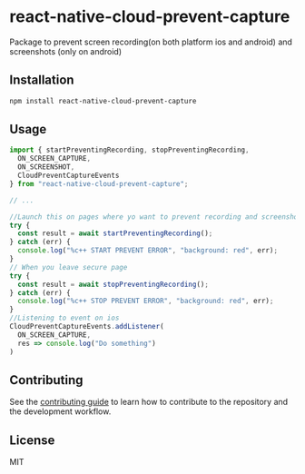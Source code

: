 # react-native-cloud-prevent-capture

Package to prevent screen recording(on both platform ios and android) and screenshots (only on android)

## Installation

```sh
npm install react-native-cloud-prevent-capture
```

## Usage

```js
import { startPreventingRecording, stopPreventingRecording,
  ON_SCREEN_CAPTURE,
  ON_SCREENSHOT,
  CloudPreventCaptureEvents
} from "react-native-cloud-prevent-capture";

// ...

//Launch this on pages where yo want to prevent recording and screenshots
try {
  const result = await startPreventingRecording();
} catch (err) {
  console.log("%c++ START PREVENT ERROR", "background: red", err);
}
// When you leave secure page
try {
  const result = await stopPreventingRecording();
} catch (err) {
  console.log("%c++ STOP PREVENT ERROR", "background: red", err);
}
//Listening to event on ios
CloudPreventCaptureEvents.addListener(
  ON_SCREEN_CAPTURE,
  res => console.log("Do something")
)
```

## Contributing

See the [contributing guide](CONTRIBUTING.md) to learn how to contribute to the repository and the development workflow.

## License

MIT
